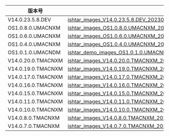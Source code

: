 | 版本号             | 下载链接                                                                                                                                                                                                                           |
| ------------------ | ---------------------------------------------------------------------------------------------------------------------------------------------------------------------------------------------------------------------------------- |
| V14.0.23.5.8.DEV   | [ishtar_images_V14.0.23.5.8.DEV_20230509.0000.00_13.0_cn_e55347aa81.tgz](https://bigota.d.miui.com/V14.0.23.5.8.DEV/ishtar_images_V14.0.23.5.8.DEV_20230509.0000.00_13.0_cn_e55347aa81.tgz)                                        |
| OS1.0.8.0.UMACNXM  | [ishtar_images_OS1.0.8.0.UMACNXM_20240325.0000.00_14.0_cn_chinatelecom_f340b0db88.tgz](https://bigota.d.miui.com/OS1.0.8.0.UMACNXM/ishtar_images_OS1.0.8.0.UMACNXM_20240325.0000.00_14.0_cn_chinatelecom_f340b0db88.tgz)           |
| OS1.0.6.0.UMACNXM  | [ishtar_images_OS1.0.6.0.UMACNXM_20240119.0000.00_14.0_cn_chinatelecom_5afba463a2.tgz](https://bigota.d.miui.com/OS1.0.6.0.UMACNXM/ishtar_images_OS1.0.6.0.UMACNXM_20240119.0000.00_14.0_cn_chinatelecom_5afba463a2.tgz)           |
| OS1.0.4.0.UMACNXM  | [ishtar_images_OS1.0.4.0.UMACNXM_20231208.0000.00_14.0_cn_chinatelecom_2d6b6880e6.tgz](https://bigota.d.miui.com/OS1.0.4.0.UMACNXM/ishtar_images_OS1.0.4.0.UMACNXM_20231208.0000.00_14.0_cn_chinatelecom_2d6b6880e6.tgz)           |
| OS1.0.1.0.UMACNDM  | [ishtar_demo_images_OS1.0.1.0.UMACNDM_20231218.0000.00_14.0_cn_chinatelecom_97e1dcc2c8.tgz](https://bigota.d.miui.com/OS1.0.1.0.UMACNDM/ishtar_demo_images_OS1.0.1.0.UMACNDM_20231218.0000.00_14.0_cn_chinatelecom_97e1dcc2c8.tgz) |
| V14.0.20.0.TMACNXM | [ishtar_images_V14.0.20.0.TMACNXM_20231011.0000.00_13.0_cn_chinatelecom_b08074c273.tgz](https://bigota.d.miui.com/V14.0.20.0.TMACNXM/ishtar_images_V14.0.20.0.TMACNXM_20231011.0000.00_13.0_cn_chinatelecom_b08074c273.tgz)        |
| V14.0.19.0.TMACNXM | [ishtar_images_V14.0.19.0.TMACNXM_20230912.0000.00_13.0_cn_chinatelecom_26374901ae.tgz](https://bigota.d.miui.com/V14.0.19.0.TMACNXM/ishtar_images_V14.0.19.0.TMACNXM_20230912.0000.00_13.0_cn_chinatelecom_26374901ae.tgz)        |
| V14.0.17.0.TMACNXM | [ishtar_images_V14.0.17.0.TMACNXM_20230801.0000.00_13.0_cn_chinatelecom_2075bae13b.tgz](https://bigota.d.miui.com/V14.0.17.0.TMACNXM/ishtar_images_V14.0.17.0.TMACNXM_20230801.0000.00_13.0_cn_chinatelecom_2075bae13b.tgz)        |
| V14.0.16.0.TMACNXM | [ishtar_images_V14.0.16.0.TMACNXM_20230607.0000.00_13.0_cn_chinatelecom_5fb7738ade.tgz](https://bigota.d.miui.com/V14.0.16.0.TMACNXM/ishtar_images_V14.0.16.0.TMACNXM_20230607.0000.00_13.0_cn_chinatelecom_5fb7738ade.tgz)        |
| V14.0.15.0.TMACNXM | [ishtar_images_V14.0.15.0.TMACNXM_20230523.0000.00_13.0_cn_chinatelecom_eb3f48fea9.tgz](https://bigota.d.miui.com/V14.0.15.0.TMACNXM/ishtar_images_V14.0.15.0.TMACNXM_20230523.0000.00_13.0_cn_chinatelecom_eb3f48fea9.tgz)        |
| V14.0.11.0.TMACNXM | [ishtar_images_V14.0.11.0.TMACNXM_20230427.0000.00_13.0_cn_chinatelecom_23142e5da7.tgz](https://bigota.d.miui.com/V14.0.11.0.TMACNXM/ishtar_images_V14.0.11.0.TMACNXM_20230427.0000.00_13.0_cn_chinatelecom_23142e5da7.tgz)        |
| V14.0.10.0.TMACNXM | [ishtar_images_V14.0.10.0.TMACNXM_20230423.0000.00_13.0_cn_chinatelecom_02c80b3193.tgz](https://bigota.d.miui.com/V14.0.10.0.TMACNXM/ishtar_images_V14.0.10.0.TMACNXM_20230423.0000.00_13.0_cn_chinatelecom_02c80b3193.tgz)        |
| V14.0.8.0.TMACNXM  | [ishtar_images_V14.0.8.0.TMACNXM_20230417.0000.00_13.0_cn_chinatelecom_f44456f24c.tgz](https://bigota.d.miui.com/V14.0.8.0.TMACNXM/ishtar_images_V14.0.8.0.TMACNXM_20230417.0000.00_13.0_cn_chinatelecom_f44456f24c.tgz)           |
| V14.0.7.0.TMACNXM  | [ishtar_images_V14.0.7.0.TMACNXM_20230415.0000.00_13.0_cn_chinatelecom_97fbaa58f3.tgz](https://bigota.d.miui.com/V14.0.7.0.TMACNXM/ishtar_images_V14.0.7.0.TMACNXM_20230415.0000.00_13.0_cn_chinatelecom_97fbaa58f3.tgz)           |
